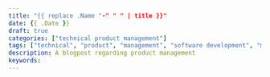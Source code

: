 ```yaml
---
title: "{{ replace .Name "-" " " | title }}"
date: {{ .Date }}
draft: true
categories: ["technical product management"]
tags: ["technical", "product", "management", "software development", "methodologies"]
description: A blogpost regarding product management
keywords: 
---
```


